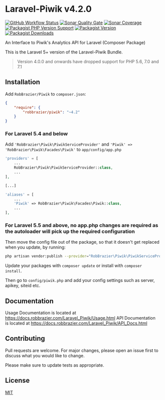 # Laravel-Piwik v4.2.0

[![GitHub Workflow Status](https://img.shields.io/github/actions/workflow/status/RobBrazier/Laravel_Piwik/build.yaml?style=flat-square&branch=master)](https://github.com/RobBrazier/Laravel_Piwik/actions)
[![Sonar Quality Gate](https://img.shields.io/sonar/quality_gate/RobBrazier_Laravel_Piwik?server=https%3A%2F%2Fsonarcloud.io&style=flat-square)](https://sonarcloud.io/summary/overall?id=RobBrazier_Laravel_Piwik)
[![Sonar Coverage](https://img.shields.io/sonar/coverage/RobBrazier_Laravel_Piwik?server=https%3A%2F%2Fsonarcloud.io&style=flat-square)](https://sonarcloud.io/summary/overall?id=RobBrazier_Laravel_Piwik)
[![Packagist PHP Version Support](https://img.shields.io/packagist/php-v/robbrazier/piwik?color=8892BF&style=flat-square)](https://php.net/)
[![Packagist Version](https://img.shields.io/packagist/v/robbrazier/piwik?style=flat-square)](https://packagist.org/packages/robbrazier/piwik)
[![Packagist Downloads](https://img.shields.io/packagist/dt/robbrazier/piwik?style=flat-square)](https://packagist.org/packages/robbrazier/piwik)

An Interface to Piwik's Analytics API for Laravel (Composer Package)

This is the Laravel 5+ version of the Laravel-Piwik Bundle.

> Version 4.0.0 and onwards have dropped support for PHP 5.6, 7.0 and 7.1

## Installation

Add `RobBrazier/Piwik` to `composer.json`:

```json
{
    "require": {
        "robbrazier/piwik": "~4.2"
    }
}
```
### For Laravel 5.4 and below

Add `'RobBrazier\Piwik\PiwikServiceProvider'` and `'Piwik' => 'RobBrazier\Piwik\Facades\Piwik'`
to `app/config/app.php`

```php
'providers' = [
    ...
    RobBrazier\Piwik\PiwikServiceProvider::class,
    ...
],

[...]

'aliases' = [
    ...
    'Piwik' => RobBrazier\Piwik\Facades\Piwik::class,
    ...
],
```

### For Laravel 5.5 and above, no app.php changes are required as the autoloader will pick up the required configuration

Then move the config file out of the package, so that it doesn't get replaced
when you update, by running:

```bash
php artisan vendor:publish --provider="RobBrazier\Piwik\PiwikServiceProvider" --tag="config"
```

Update your packages with `composer update` or install with `composer install`.

Then go to `config/piwik.php` and add your config settings such as server,
apikey, siteid etc.

## Documentation

Usage Documentation is located at <https://docs.robbrazier.com/Laravel_Piwik/Usage.html>
API Documentation is located at <https://docs.robbrazier.com/Laravel_Piwik/API_Docs.html>

## Contributing

Pull requests are welcome. For major changes, please open an issue first
to discuss what you would like to change.

Please make sure to update tests as appropriate.

## License

[MIT](https://choosealicense.com/licenses/mit/)
